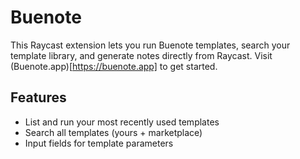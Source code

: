 # Buenote

This Raycast extension lets you run Buenote templates, search your template library, and generate notes directly from Raycast. Visit (Buenote.app)[https://buenote.app] to get started.

## Features
- List and run your most recently used templates
- Search all templates (yours + marketplace)
- Input fields for template parameters